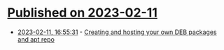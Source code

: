 # [Published on 2023-02-11](index.md)

* [2023-02-11, 16:55:31](https://lobste.rs/s/d55kdf/creating_hosting_your_own_deb_packages) - [Creating and hosting your own DEB packages and apt repo](https://earthly.dev/blog/creating-and-hosting-your-own-deb-packages-and-apt-repo/)
